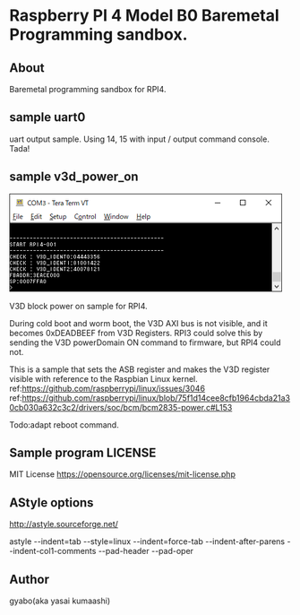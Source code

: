# Raspberry PI 4 Model B0 Baremetal Programming sandbox.

## About

Baremetal programming sandbox for RPI4.


## sample uart0

uart output sample. Using 14, 15 with input / output command console. Tada!

## sample v3d_power_on

![v3dpoweron](./Image/v3dpoweron.png)

V3D block power on sample for RPI4.

During cold boot and worm boot, the V3D AXI bus is not visible, and it becomes 0xDEADBEEF from V3D Registers.
RPI3 could solve this by sending the V3D powerDomain ON command to firmware, but RPI4 could not.

This is a sample that sets the ASB register and makes the V3D register visible with reference to the Raspbian Linux kernel.
ref:https://github.com/raspberrypi/linux/issues/3046
ref:https://github.com/raspberrypi/linux/blob/75f1d14cee8cfb1964cbda21a30cb030a632c3c2/drivers/soc/bcm/bcm2835-power.c#L153

Todo:adapt reboot command.


## Sample program LICENSE

MIT License
https://opensource.org/licenses/mit-license.php

## AStyle options

http://astyle.sourceforge.net/

astyle <sources> --indent=tab --style=linux --indent=force-tab --indent-after-parens --indent-col1-comments --pad-header --pad-oper

## Author

gyabo(aka yasai kumaashi)

